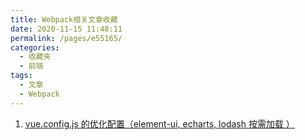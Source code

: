 ```yaml
---
title: Webpack相关文章收藏
date: 2020-11-15 11:48:11
permalink: /pages/e55165/
categories: 
  - 收藏夹
  - 前端
tags: 
  - 文章
  - Webpack
---
```


1. [vue.config.js 的优化配置（element-ui, echarts, lodash 按需加载 ）][url-1]

[url-1]: https://mp.weixin.qq.com/s?__biz=MzIzNDYzNzkzOA==&mid=2247485538&idx=1&sn=cf635356212005c27b48681bdcb55a07&chksm=e8f2177fdf859e694c741aa6b678e173ddb45fb37f8e0998cb479c62eedf2ba0545695f186b5&mpshare=1&scene=1&srcid=0911S3dxKsNwQA3XrZcQxTF0&sharer_sharetime=1599828903732&sharer_shareid=6da455930ac0ebd96b54574f60ea9664&key=a7754f0084d81be85948c3f6f07a35bfd80395a1a1a1212772bcc440c3f086466c4b2411e18807f9398858c3cf1d0dad27c9544c739497188dd507fd05bf452778c972c6c8ae9a26c3b9a947ef155154123527cb5851c090fccb30c37e06e7b7f75e9e7278f5fec627308fe2107874678ce64993fdf0913855f41c245f34c0bf&ascene=1&uin=MTQ3NTQwOTg4MQ%3D%3D&devicetype=Windows+10+x64&version=62090529&lang=zh_CN&exportkey=AVu0stAULEd6P84SgEJF61Q%3D&pass_ticket=MRyC7ujU4ZM5Jd3KfXI5vZmueAawa0qE8vlOHZ%2FvhuGICkvC3xEEPurwkBShLSAQ&wx_header=0

